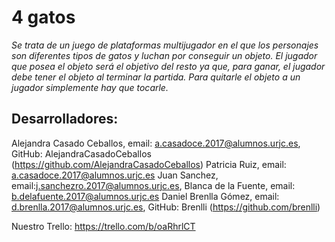 # 4 gatos

_Se trata de un juego de plataformas multijugador en el que los personajes son diferentes tipos de gatos y luchan por conseguir un objeto. El jugador que posea el objeto será el objetivo del resto ya que, para ganar, el jugador debe tener el objeto al terminar la partida. Para quitarle el objeto a un jugador simplemente hay que tocarle._

## Desarrolladores: 
Alejandra Casado Ceballos, email: a.casadoce.2017@alumnos.urjc.es, GitHub: AlejandraCasadoCeballos (https://github.com/AlejandraCasadoCeballos)
Patricia Ruiz, email: a.casadoce.2017@alumnos.urjc.es
Juan Sanchez, email:j.sanchezro.2017@alumnos.urjc.es, 
Blanca de la Fuente, email: b.delafuente.2017@alumnos.urjc.es
Daniel Brenlla Gómez, email: d.brenlla.2017@alumnos.urjc.es, GitHub: Brenlli (https://github.com/brenlli)

Nuestro Trello: https://trello.com/b/oaRhrlCT
